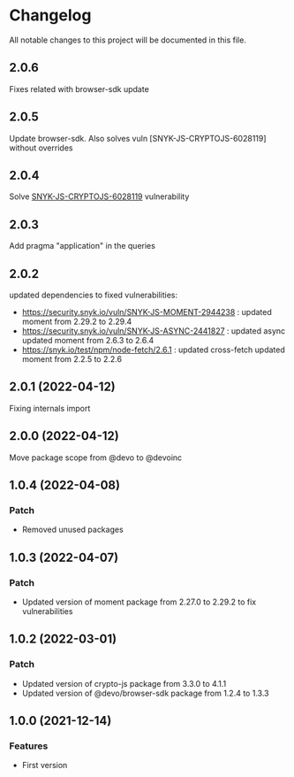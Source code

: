 # Changelog

All notable changes to this project will be documented in this file.

## 2.0.6

Fixes related with browser-sdk update

## 2.0.5

Update browser-sdk. Also solves vuln [SNYK-JS-CRYPTOJS-6028119] without overrides

## 2.0.4

Solve [SNYK-JS-CRYPTOJS-6028119](https://github.com/DevoInc/applications-builder/commit/f548ae561c1f0617b3e82880334834ec0a9c891f) vulnerability

## 2.0.3

Add pragma "application" in the queries

## 2.0.2

updated dependencies to fixed vulnerabilities:

- https://security.snyk.io/vuln/SNYK-JS-MOMENT-2944238 : updated moment from 2.29.2 to 2.29.4
- https://security.snyk.io/vuln/SNYK-JS-ASYNC-2441827 : updated async updated moment from 2.6.3 to 2.6.4
- https://snyk.io/test/npm/node-fetch/2.6.1 : updated cross-fetch updated moment from 2.2.5 to 2.2.6

## 2.0.1 (2022-04-12)

Fixing internals import

## 2.0.0 (2022-04-12)

Move package scope from @devo to @devoinc

## 1.0.4 (2022-04-08)

### Patch

- Removed unused packages

## 1.0.3 (2022-04-07)

### Patch

- Updated version of moment package from 2.27.0 to 2.29.2 to fix vulnerabilities

## 1.0.2 (2022-03-01)

### Patch

- Updated version of crypto-js package from 3.3.0 to 4.1.1
- Updated version of @devo/browser-sdk package from 1.2.4 to 1.3.3

## 1.0.0 (2021-12-14)

### Features

- First version

